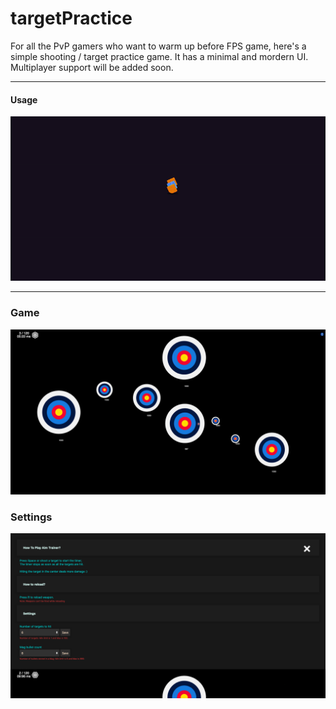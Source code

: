 # targetPractice
For all the PvP gamers who want to warm up before FPS game, here's a simple shooting / target practice game.
It has a minimal and mordern UI. Multiplayer support will be added soon.

---
#### Usage
<img src="readme/usage.gif">

---
### Game
<img src="readme/game.png">

### Settings
<img src="readme/settings.png">

